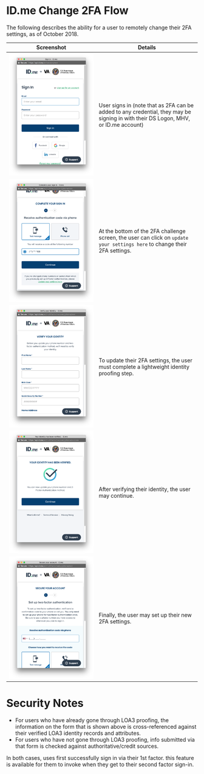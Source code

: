 # ID.me Change 2FA Flow
The following describes the ability for a user to remotely change their 2FA settings, as of October 2018.

| Screenshot | Details |
|------------|---------|
| ![sign in](https://github.com/department-of-veterans-affairs/va.gov-team/blob/master/products/identity/login/idme/change-2fa-flow/2fa-01-signin.png) | User signs in (note that as 2FA can be added to any credential, they may be signing in with their DS Logon, MHV, or ID.me account) |
| ![2fa challenge](https://github.com/department-of-veterans-affairs/va.gov-team/blob/master/products/identity/login/idme/change-2fa-flow/2fa-02-2fachallenge.png) | At the bottom of the 2FA challenge screen, the user can click on `update your settings here` to change their 2FA settings. |
| ![verify](https://github.com/department-of-veterans-affairs/va.gov-team/blob/master/products/identity/login/idme/change-2fa-flow/2fa-03-verify.png) | To update their 2FA settings, the user must complete a lightweight identity proofing step. |
| ![verified](https://github.com/department-of-veterans-affairs/va.gov-team/blob/master/products/identity/login/idme/change-2fa-flow/2fa-04-verified.png) | After verifying their identity, the user may continue. |
| ![setup](https://github.com/department-of-veterans-affairs/va.gov-team/blob/master/products/identity/login/idme/change-2fa-flow/2fa-05-setup.png) | Finally, the user may set up their new 2FA settings. |

# Security Notes
- For users who have already gone through LOA3 proofing, the information on the form that is shown above is cross-referenced against their verified LOA3 identity records and attributes.
- For users who have not gone through LOA3 proofing, info submitted via that form is checked against authoritative/credit sources.

In both cases, uses first successfully sign in via their 1st factor. this feature is available for them to invoke when they get to their second factor sign-in.

